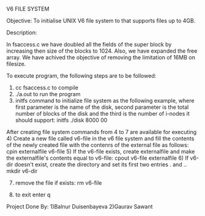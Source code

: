 V6 FILE SYSTEM 

Objective: To initialise UNIX V6 file system to that supports files up to 4GB. 

Description: 

In fsaccess.c we have doubled all the fields of the super block by increasing then size of the blocks to 1024. Also, we have expanded the free array. We have achived the objective of removing the limitation of 16MB on filesize. 


 To execute program, the following steps are to be followed:
 1) cc fsaccess.c to compile
 2) ./a.out to run the program
 3) initfs command to initialize file system as the following example, where first parameter is the name of the disk, second parameter is the total number of blocks of the disk and the third is the number of i-nodes it should support: 
	initfs ./disk 8000 00

After creating file system commands from 4 to 7 are available for executing
4) Create a new file called v6-file in the v6 file system and fill the contents of the newly created file with the contenrs of the external file as follows:
	cpin externalfile v6-file
5) If the v6-file exists, create externalfile and make the externalfile's contents equal to v6-file:
	cpout v6-file externalfile
6) If v6-dir doesn't exist, create the directory and set its first two entries . and .. 
	mkdir v6-dir
	
7) remove the file if exists:
 	rm v6-file

8) to exit enter q


Project Done By:
1)Balnur Duisenbayeva
2)Gaurav Sawant
